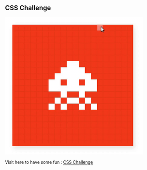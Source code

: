 ## CSS Challenge

![CSS GIF](.css.gif)

Visit here to have some fun : [CSS Challenge](https://audarya07.github.io/devsnest/Frontend/THA_8/)

